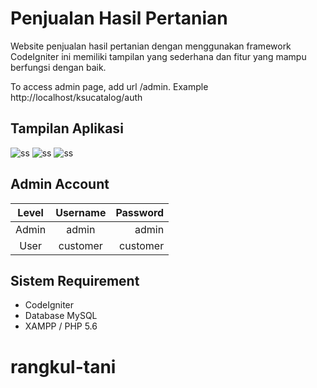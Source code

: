 # Penjualan Hasil Pertanian
Website penjualan hasil pertanian dengan menggunakan framework CodeIgniter ini memiliki tampilan yang sederhana dan fitur yang mampu berfungsi dengan baik.

To access admin page, add url /admin. Example http://localhost/ksucatalog/auth

## Tampilan Aplikasi
![ss](asset/ss1.png)
![ss](asset/ss2.png)
![ss](asset/ss3.png)

## Admin Account
| Level |  Username | Password |
|:-----:|:---------:|---------:|
| Admin |  admin    | admin    |
| User  |  customer | customer |

## Sistem Requirement
- CodeIgniter
- Database MySQL
- XAMPP / PHP 5.6
# rangkul-tani

